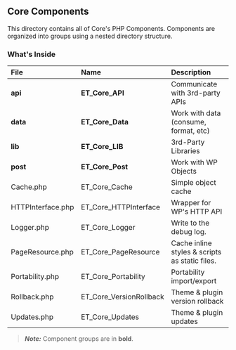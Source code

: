 ## Core Components
This directory contains all of Core's PHP Components. Components are organized into groups using a nested directory structure.
 
### What's Inside
|File|Name|Description|
|:--------|:----------|:----------|
|**api**|**ET_Core_API**|Communicate with 3rd-party APIs|
|**data**|**ET_Core_Data**|Work with data (consume, format, etc)|
|**lib**|**ET_Core_LIB**|3rd-Party Libraries|
|**post**|**ET_Core_Post**|Work with WP Objects|
|Cache.php|ET_Core_Cache|Simple object cache|
|HTTPInterface.php|ET_Core_HTTPInterface|Wrapper for WP's HTTP API|
|Logger.php|ET_Core_Logger|Write to the debug log.
|PageResource.php|ET_Core_PageResource|Cache inline styles & scripts as static files.|
|Portability.php|ET_Core_Portability|Portability import/export|
|Rollback.php|ET_Core_VersionRollback|Theme & plugin version rollback|
|Updates.php|ET_Core_Updates|Theme & plugin updates|

> ***Note:*** Component groups are in **bold**.
